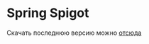 # Spring Spigot

Скачать последнюю версию можно [отсюда](https://jenkins.spliterash.ru/job/public/job/minecraft/job/spring-spigot/)
